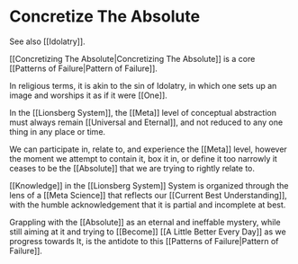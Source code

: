 # Concretize The Absolute

See also [[Idolatry]].

[[Concretizing The Absolute|Concretizing The Absolute]] is a core [[Patterns of Failure|Pattern of Failure]]. 

In religious terms, it is akin to the sin of Idolatry, in which one sets up an image and worships it as if it were [[One]]. 

In the [[Lionsberg System]], the [[Meta]] level of conceptual abstraction must always remain [[Universal and Eternal]], and not reduced to any one thing in any place or time. 

We can participate in, relate to, and experience the [[Meta]] level, however the moment we attempt to contain it, box it in, or define it too narrowly it ceases to be the [[Absolute]] that we are trying to rightly relate to. 

[[Knowledge]] in the [[Lionsberg System]] System is organized through the lens of a [[Meta Science]] that reflects our [[Current Best Understanding]], with the humble acknowledgement that it is partial and incomplete at best. 

Grappling with the [[Absolute]] as an eternal and ineffable mystery, while still aiming at it and trying to [[Become]] [[A Little Better Every Day]] as we progress towards It, is the antidote to this [[Patterns of Failure|Pattern of Failure]]. 